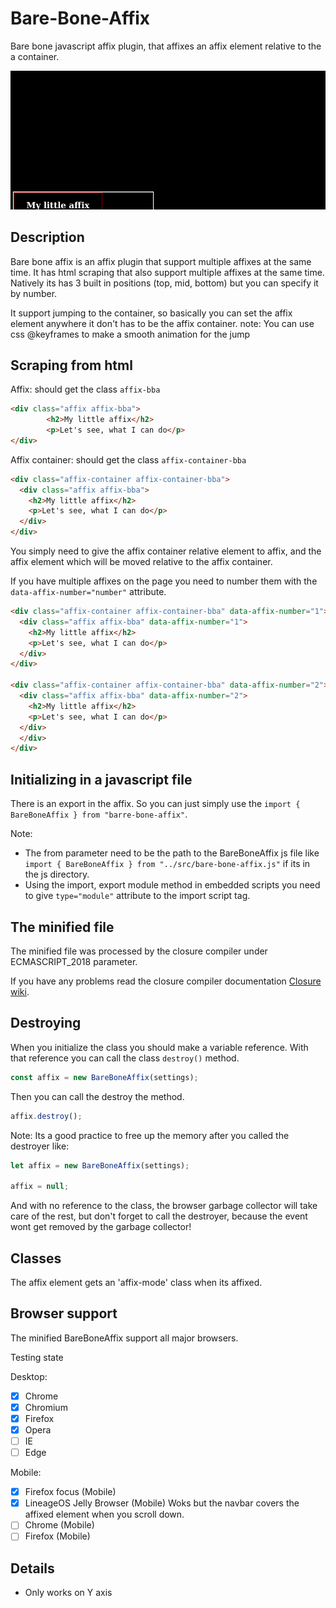 # Bare-Bone-Affix
Bare bone javascript affix plugin, that affixes an affix element relative to the a container.

![Example](/Resources/Example.gif)

Description
---
Bare bone affix is an affix plugin that support multiple affixes at the same time.
It has html scraping that also support multiple affixes at the same time.
Natively its has 3 built in positions (top, mid, bottom) but you can specify it by number.

It support jumping to the container, so basically you can set the affix element anywhere it don't has
to be the affix container.
    note: You can use css @keyframes to make a smooth animation for the jump

Scraping from html
---
Affix: should get the class  ```affix-bba```
```html
<div class="affix affix-bba">
        <h2>My little affix</h2>
        <p>Let's see, what I can do</p>
</div>
```
Affix container: should get the class ```affix-container-bba```
```html
<div class="affix-container affix-container-bba">
  <div class="affix affix-bba">
    <h2>My little affix</h2>
    <p>Let's see, what I can do</p>
  </div>
</div>
```
You simply need to give the affix container relative element to affix, and the affix element
which will be moved relative to the affix container.

If you have multiple affixes on the page you need to number them with the ```data-affix-number="number"``` attribute.
```html
<div class="affix-container affix-container-bba" data-affix-number="1">
  <div class="affix affix-bba" data-affix-number="1">
    <h2>My little affix</h2>
    <p>Let's see, what I can do</p>
  </div>
</div>

<div class="affix-container affix-container-bba" data-affix-number="2">
  <div class="affix affix-bba" data-affix-number="2">
    <h2>My little affix</h2>
    <p>Let's see, what I can do</p>
  </div>
  </div>
</div>
```

Initializing in a javascript file
---
There is an export in the affix. So you can just simply use the ```import { BareBoneAffix } from "barre-bone-affix"```.

Note:
* The from parameter need to be the path to the BareBoneAffix js file like ```import { BareBoneAffix } from "../src/bare-bone-affix.js"```
if its in the js directory.
* Using the import, export module method in embedded scripts you need to give ```type="module"``` attribute to the import script tag.

The minified file
---
The minified file was processed by the closure compiler under ECMASCRIPT_2018 parameter.

If you have any problems read the closure compiler documentation [Closure wiki](https://github.com/google/closure-compiler/wiki).

Destroying
---
When you initialize the class you should make a variable reference. With that reference you can call the class ```destroy()``` method.
```js
const affix = new BareBoneAffix(settings);
```

Then you can call the destroy the method.
```js
affix.destroy();
```

Note: Its a good practice to free up the memory after you called the destroyer like:
```js
let affix = new BareBoneAffix(settings);

affix = null;
```

And with no reference to the class, the browser garbage collector will take care of the rest, but don't forget to call the destroyer, because the event wont get removed  by the garbage collector!

Classes
---
The affix element gets an 'affix-mode' class when its affixed.

Browser support
---
The minified BareBoneAffix support all major browsers.

Testing state

Desktop:
- [x] Chrome
- [x] Chromium
- [x] Firefox
- [x] Opera
- [ ] IE
- [ ] Edge

Mobile:
- [x] Firefox focus (Mobile)
- [x] LineageOS Jelly Browser (Mobile) Woks but the navbar covers the affixed element when you scroll down.
- [ ] Chrome (Mobile)
- [ ] Firefox (Mobile)

Details
---
* Only works on Y axis
